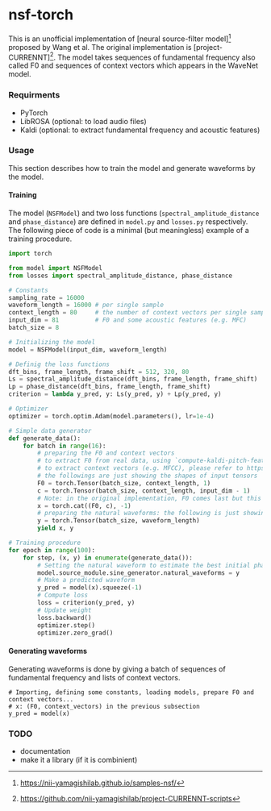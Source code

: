 # nsf-torch

This is an unofficial implementation of [neural source-filter model][^1] proposed by Wang et al.
The original implementation is [project-CURRENNT][^2].
The model takes sequences of fundamental frequency also called F0 and sequences of context vectors which appears in the WaveNet model.

### Requirments

* PyTorch
* LibROSA (optional: to load audio files)
* Kaldi (optional: to extract fundamental frequency and acoustic features)

### Usage

This section describes how to train the model and generate waveforms by the model.

#### Training

The model (`NSFModel`) and two loss functions (`spectral_amplitude_distance` and `phase_distance`) are defined in `model.py` and `losses.py` respectively.
The following piece of code is a minimal (but meaningless) example of a training procedure.

```python
import torch

from model import NSFModel
from losses import spectral_amplitude_distance, phase_distance

# Constants
sampling_rate = 16000
waveform_length = 16000 # per single sample
context_length = 80     # the number of context vectors per single sample
input_dim = 81          # F0 and some acoustic features (e.g. MFC)
batch_size = 8

# Initializing the model
model = NSFModel(input_dim, waveform_length)

# Definig the loss functions
dft_bins, frame_length, frame_shift = 512, 320, 80
Ls = spectral_amplitude_distance(dft_bins, frame_length, frame_shift)
Lp = phase_distance(dft_bins, frame_length, frame_shift)
criterion = lambda y_pred, y: Ls(y_pred, y) + Lp(y_pred, y)

# Optimizer
optimizer = torch.optim.Adam(model.parameters(), lr=1e-4)

# Simple data generator
def generate_data():
    for batch in range(16):
        # preparing the F0 and context vectors
        # to extract F0 from real data, using `compute-kaldi-pitch-feats` might by helpful
        # to extract context vectors (e.g. MFCC), please refer to https://kaldi-asr.org/doc/feat.html
        # the followings are just showing the shapes of input tensors
        F0 = torch.Tensor(batch_size, context_length, 1)
        c = torch.Tensor(batch_size, context_length, input_dim - 1)
        # Note: in the original implementation, F0 comes last but this follows the paper
        x = torch.cat((F0, c), -1)
        # preparing the natural waveforms: the following is just showing the shape
        y = torch.Tensor(batch_size, waveform_length)
        yield x, y

# Training procedure
for epoch in range(100):
    for step, (x, y) in enumerate(generate_data()):
        # Setting the natural waveform to estimate the best initial phase
        model.source_module.sine_generator.natural_waveforms = y
        # Make a predicted waveform
        y_pred = model(x).squeeze(-1)
        # Compute loss
        loss = criterion(y_pred, y)
        # Update weight
        loss.backward()
        optimizer.step()
        optimizer.zero_grad()
```

#### Generating waveforms

Generating waveforms is done by giving a batch of sequences of fundamental frequency and lists of context vectors.

```
# Importing, defining some constants, loading models, prepare F0 and context vectors...
# x: (F0, context_vectors) in the previous subsection
y_pred = model(x)
```

### TODO

* documentation
* make it a library (if it is combinient)

[^1]: https://nii-yamagishilab.github.io/samples-nsf/
[^2]: https://github.com/nii-yamagishilab/project-CURRENNT-scripts
